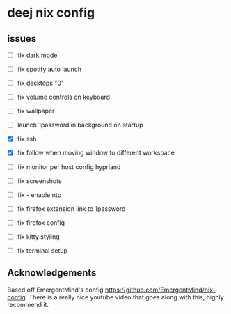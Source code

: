 


# deej nix config

## issues

- [ ] fix dark mode
- [ ] fix spotify auto launch
- [ ] fix desktops "0"
- [ ] fix volume controls on keyboard
- [ ] fix wallpaper
- [ ] launch 1password in background on startup
- [x] fix ssh
- [x] fix follow when moving window to different workspace
- [ ] fix monitor per host config hyprland
- [ ] fix screenshots
- [ ] fix - enable ntp
- [ ] fix firefox extension link to 1password
- [ ] fix firefox config
- [ ] fix kitty styling
- [ ] fix terminal setup



## Acknowledgements

Based off EmergentMind's config https://github.com/EmergentMind/nix-config. There is a really nice youtube video that goes along with this, highly recommend it. 